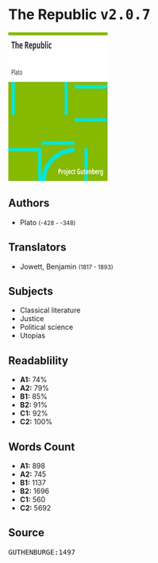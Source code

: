 # The Republic <kbd>v2.0.7</kbd>

![](./cover.medium.jpg "")

## Authors


 - Plato <small>(-428 - -348)</small>

## Translators


 - Jowett, Benjamin <small>(1817 - 1893)</small>

## Subjects


 - Classical literature
 - Justice
 - Political science
 - Utopias

## Readablility


 - **A1:** 74%
 - **A2:** 79%
 - **B1:** 85%
 - **B2:** 91%
 - **C1:** 92%
 - **C2:** 100%

## Words Count


 - **A1:** 898
 - **A2:** 745
 - **B1:** 1137
 - **B2:** 1696
 - **C1:** 560
 - **C2:** 5692

## Source


<kbd>GUTHENBURGE:1497</kbd>
